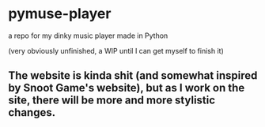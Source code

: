 # pymuse-player
a repo for my dinky music player made in Python

(very obviously unfinished, a WIP until I can get myself to finish it)

## The website is kinda shit (and somewhat inspired by Snoot Game's website), but as I work on the site, there will be more and more stylistic changes.
